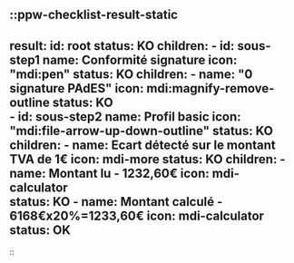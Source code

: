 ::ppw-checklist-result-static
---
result:
    id: root
    status: KO
    children:
      - id: sous-step1
        name: Conformité signature
        icon: "mdi:pen"
        status: KO
        children:
         - name: "0 signature PAdES"
           icon: mdi:magnify-remove-outline
           status: KO          
      - id: sous-step2
        name: Profil basic
        icon: "mdi:file-arrow-up-down-outline"
        status: KO
        children:
         - name: Ecart détecté sur le montant TVA de 1€
           icon: mdi-more
           status: KO
           children:
            - name: Montant lu - 1232,60€
              icon: mdi-calculator         
              status: KO
            - name: Montant calculé - 6168€x20%=1233,60€
              icon: mdi-calculator
              status: OK
---
::